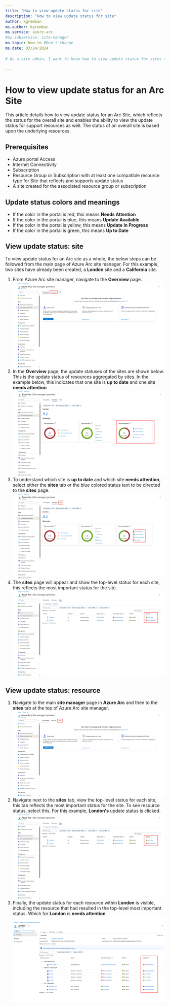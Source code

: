 ```yaml
---
title: "How to view update status for site"
description: "How to view update status for site"
author: kgremban
ms.author: kgremban
ms.service: azure-arc
#ms.subservice: site-manager
ms.topic: how-to #Don't change
ms.date: 03/24/2024

# As a site admin, I want to know how to view update status for sites so that I can use my site.

---
```


# How to view update status for an Arc Site

This article details how to view update status for an Arc Site, which reflects the status for the overall site and enables the ability to view the update status for support resources as well. The status of an overall site is based upon the underlying resources.

## Prerequisites

* Azure portal Access
* Internet Connectivity
* Subscription
* Resource Group or Subscription with at least one compatible resource type for Site that reflects and supports update status
* A site created for the associated resource group or subscription

## Update status colors and meanings

* If the color in the portal is red, this means **Needs Attention**
* If the color in the portal is blue, this means **Update Available**
* If the color in the portal is yellow, this means **Update In Progress**
* If the color in the portal is green, this means **Up to Date**

## View update status: site

To view update status for an Arc site as a whole, the below steps can be followed from the main page of Azure Arc site manager. For this example, two sites have already been created, a **London** site and a **California** site. 

1. From Azure Arc site manager, navigate to the **Overview** page. 
![Site_Manager_Overview](./media/Overview_Sites_page.png)
2. In the **Overview** page, the update statuses of the sites are shown below. This is the update status of resources aggregated by sites. In the example below, this indicates that one site is **up to date** and one site **needs attention**
![Site_Manager_Overview_updates](./media/site_manager_update_status_overview_page.png)
3. To understand which site is **up to date** and which site **needs attention**, select either the **sites** tab or the blue colored status text to be directed to the **sites** page.
![Site_Manager_Overview_updates_details](./media/click_update_status_site_details.png)
4. The **sites** page will appear and show the top-level status for each site, this reflects the most important status for the site. 
![Site_Manager_Overview_updates_details_status_site_page](./media/site_update_status_from_sites_page.png)

## View update status: resource

1. Navigate to the main **site manager** page in **Azure Arc** and then to the **sites** tab at the top of Azure Arc site manager. 
![Site_Manager_Overview_button_Page_again](./media/sites_button_from_site_manager.png)
2. Navigate next to the **sites** tab, view the top-level status for each site, this tab reflects the most important status for the site. To see resource status, select this. For this example, **London's** update status is clicked.
![Site_Manager_Overview_updates_details_status_site_page_again](./media/site_update_status_from_sites_page.png)
3. Finally, the update status for each resource within **London** is visible, including the resource that had resulted in the top-level most important status. Which for **London** is **needs attention**
![Site_Manager_Overview_updates_details_status_london](./media/london_resource_status_updates.png)
